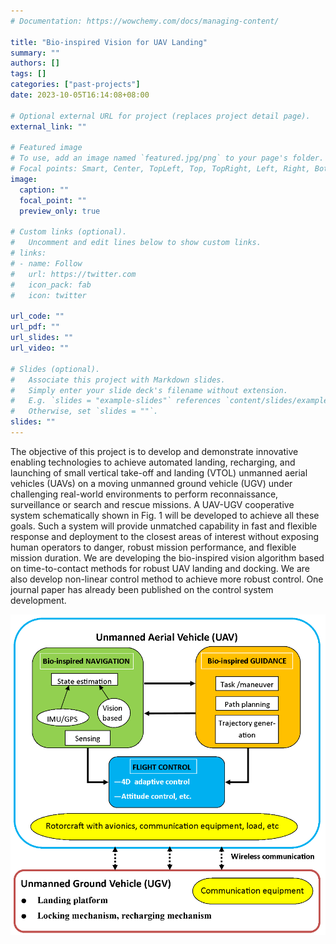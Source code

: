 ```yaml
---
# Documentation: https://wowchemy.com/docs/managing-content/

title: "Bio-inspired Vision for UAV Landing"
summary: ""
authors: []
tags: []
categories: ["past-projects"]
date: 2023-10-05T16:14:08+08:00

# Optional external URL for project (replaces project detail page).
external_link: ""

# Featured image
# To use, add an image named `featured.jpg/png` to your page's folder.
# Focal points: Smart, Center, TopLeft, Top, TopRight, Left, Right, BottomLeft, Bottom, BottomRight.
image:
  caption: ""
  focal_point: ""
  preview_only: true

# Custom links (optional).
#   Uncomment and edit lines below to show custom links.
# links:
# - name: Follow
#   url: https://twitter.com
#   icon_pack: fab
#   icon: twitter

url_code: ""
url_pdf: ""
url_slides: ""
url_video: ""

# Slides (optional).
#   Associate this project with Markdown slides.
#   Simply enter your slide deck's filename without extension.
#   E.g. `slides = "example-slides"` references `content/slides/example-slides.md`.
#   Otherwise, set `slides = ""`.
slides: ""
---
```


The objective of this project is to develop and demonstrate innovative enabling technologies to achieve automated landing, recharging, and launching of small vertical take-off and landing (VTOL) unmanned aerial vehicles (UAVs) on a moving unmanned ground vehicle (UGV) under challenging real-world environments to perform reconnaissance, surveillance or search and rescue missions. A UAV-UGV cooperative system schematically shown in Fig. 1 will be developed to achieve all these goals. Such a system will provide unmatched capability in fast and flexible response and deployment to the closest areas of interest without exposing human operators to danger, robust mission performance, and flexible mission duration.
We are developing the bio-inspired vision algorithm based on time-to-contact methods for robust UAV landing and docking. We are also develop non-linear control method to achieve more robust control. One journal paper has already been published on the control system development.

![UAV Landing](featured.png)
